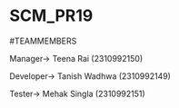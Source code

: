 # SCM_PR19

#TEAMMEMBERS

Manager-> Teena Rai (2310992150)

Developer-> Tanish Wadhwa (2310992149)

Tester-> Mehak Singla (2310992151)
